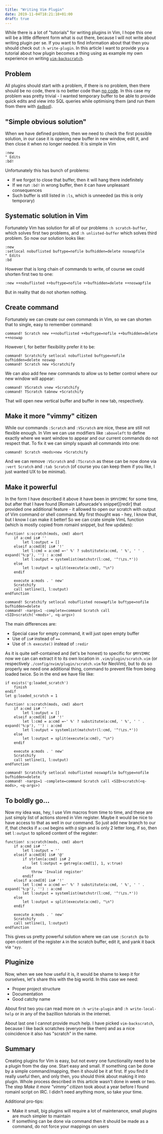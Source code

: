 ```yaml
---
title: "Writing Vim Plugin"
date: 2019-11-04T18:21:18+01:00
draft: true
---
```


While there is a lot of "tutorials" for writing plugins in Vim, I hope this one
will be a little different form what is out there, because I will not write
about writing plugin per se. If you want to find information about that then you
should check out `:h write-plugin`. In this article I want to provide you a
tutorial about how plugin becomes a thing using as example my own experience on
writing [`vim-backscratch`][scratch].

## Problem

All plugins should start with a problem, if there is no problem, then there
should be no code, there is no better code than [no code][]. In this case
my problem was pretty trivial - I wanted temporary buffer to be able to provide
quick edits and view into SQL queries while optimising them (and run them from
there with [`dadbod`][dadbod]).

## "Simple obvious solution"

When we have defined problem, then we need to check the first possible solution,
in our case it is opening new buffer in new window, edit it, and then close it
when no longer needed. It is simple in Vim

```vim
:new
" Edits
:bd!
```

Unfortunately this has bunch of problems:

- If we forgot to close that buffer, then it will hang there indefinitely
- If we run `:bd!` in wrong buffer, then it can have unpleasant consequences
- Such buffer is still listed in `:ls`, which is unneeded (as this is only
  temporary)

## Systematic solution in Vim

Fortunately Vim has solution for all of our problems `:h scratch-buffer`, which
solves first two problems, and `:h unlisted-buffer` which solves third problem.
So now our solution looks like:

```vim
:new
:setlocal nobuflisted buftype=nofile bufhidden=delete noswapfile
" Edits
:bd
```

However that is long chain of commands to write, of course we could shorten
first two to one:

```vim
:new ++nobuflisted ++buftype=nofile ++bufhidden=delete ++noswapfile
```

But in reality that do not shorten nothing.

## Create command

Fortunately we can create our own commands in Vim, so we can shorten that to
single, easy to remember command:

```vim
command! Scratch new ++nobuflisted ++buftype=nofile ++bufhidden=delete ++noswap
```

However I, for better flexibility prefer it to be:

```vim
command! Scratchify setlocal nobuflisted buftype=nofile bufhidden=delete noswap
command! Scratch new +Scratchify
```

We can also add few new commands to allow us to better control where our new
window will appear:

```vim
command! VScratch vnew +Scratchify
command! TScratch tabnew +Scratchify
```

That will open new vertical buffer and buffer in new tab, respectively.

## Make it more "vimmy" citizen

While our commands `:Scratch` and `:VScratch` are nice, these are still not
flexible enough. In Vim we can use modifiers like `:aboveleft` to define exactly
where we want window to appear and our current commands do not respect that. To
fix it we can simply squash all commands into one:

```vim
command! Scratch <mods>new +Scratchify
```

And we can remove `:VScratch` and `:TScratch` as these can be now done via
`:vert Scratch` and `:tab Scratch` (of course you can keep them if you like, I
just wanted UX to be minimal).

## Make it powerful

In the form I have described it above it have been in `$MYVIMRC` for some time,
but after that I have found [Romain Lafourcade's snippet][redir] that provided
one additional feature - it allowed to open our scratch with output of Vim
command or shell command. My first thought was - hey, I know that, but I know I
can make it better! So we can crate simple VimL function (which is mostly copied
from romainl snippet, but few updates):

```vim
function! s:scratch(mods, cmd) abort
    if a:cmd is# ''
        let l:output = []
    elseif a:cmd[0] is# '!'
        let l:cmd = a:cmd =~' %' ? substitute(a:cmd, ' %', ' ' . expand('%:p'), '') : a:cmd
        let l:output = systemlist(matchstr(l:cmd, '^!\zs.*'))
    else
        let l:output = split(execute(a:cmd), "\n")
    endif

    execute a:mods . ' new'
    Scratchify
    call setline(1, l:output)
endfunction

command! Scratchify setlocal nobuflisted noswapfile buftype=nofile bufhidden=delete
command! -nargs=1 -complete=command Scratch call <SID>scratch('<mods>', <q-args>)
```

The main differences are:

- Special case for empty command, it will just open empty buffer
- Use of `is#` instead of `==`
- Use of `:h execute()` instead of `:redir`

As it is quite self-contained and (let's be honest) to specific for `$MYVIMRC`
now we can can extract it to its own location in `.vim/plugin/scratch.vim` (or
respectively `./config/nvim/plugin/scratch.vim` for NeoVim), but to do so
properly we need one additional thing, command to prevent file from being loaded
twice. So in the end we have file like:

```vim
if exists('g:loaded_scratch')
    finish
endif
let g:loaded_scratch = 1

function! s:scratch(mods, cmd) abort
    if a:cmd is# ''
        let l:output = []
    elseif a:cmd[0] is# '!'
        let l:cmd = a:cmd =~' %' ? substitute(a:cmd, ' %', ' ' . expand('%:p'), '') : a:cmd
        let l:output = systemlist(matchstr(l:cmd, '^!\zs.*'))
    else
        let l:output = split(execute(a:cmd), "\n")
    endif

    execute a:mods . ' new'
    Scratchify
    call setline(1, l:output)
endfunction

command! Scratchify setlocal nobuflisted noswapfile buftype=nofile bufhidden=delete
command! -nargs=1 -complete=command Scratch call <SID>scratch(<q-mods>, <q-args>)
```

## To boldly go…

Now my idea was, hey, I use Vim macros from time to time, and these are just
simply list of actions stored in Vim register. Maybe it would be nice to have
access to that as well in our command. So just add new branch to our if, that
checks if `a:cmd` begins with `@` sign and is only 2 letter long, if so, then
set `l:output` to spliced content of the register:

```vim
function! s:scratch(mods, cmd) abort
    if a:cmd is# ''
        let l:output = ''
    elseif a:cmd[0] is# '@'
        if strlen(a:cmd) is# 2
            let l:output = getreg(a:cmd[1], 1, v:true)
        else
            throw 'Invalid register'
        endif
    elseif a:cmd[0] is# '!'
        let l:cmd = a:cmd =~' %' ? substitute(a:cmd, ' %', ' ' . expand('%:p'), '') : a:cmd
        let l:output = systemlist(matchstr(l:cmd, '^!\zs.*'))
    else
        let l:output = split(execute(a:cmd), "\n")
    endif

    execute a:mods . ' new'
    Scratchify
    call setline(1, l:output)
endfunction
```

This gives us pretty powerful solution where we can use `:Scratch @a` to open
content of the register `A` in the scratch buffer, edit it, and yank it back via
`"ayy`.

## Pluginize

Now, when we see how useful it is, it would be shame to keep it for ourselves,
let's share this with the big world. In this case we need:

- Proper project structure
- Documentation
- Good catchy name

About first two you can read more on `:h write-plugin` and `:h
write-local-help` or in any of the bazillion tutorials in the internet.

About last one I cannot provide much help. I have picked `vim-backscratch`,
because I like back scratches (everyone like them) and as a nice coincidence
it also has "scratch" in the name.

## Summary

Creating plugins for Vim is easy, but not every one functionality need to be a
plugin from the day one. Start easy and small. If something can be done by a
simple command/mapping, then it should be it at first. If you find it really
useful then, and only then, you should think about making it into plugin. Whole
process described in this article wasn't done in week or two. The step *Make it
more "vimmy" citizen* took about a year before I found romainl script on IRC. I
didn't need anything more, so take your time.

Additional pro-tips:

- Make it small, big plugins will require a lot of maintenance, small plugins
  are much simpler to maintain
- If something can be done via command then it should be made as a command, do
  not force your mappings on users

[scratch]: https://github.com/hauleth/vim-backscratch
[no code]: https://github.com/kelseyhightower/nocode
[dadbod]: https://github.com/tpope/vim-dadbod
